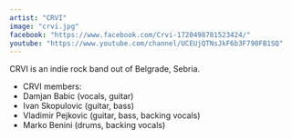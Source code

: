 ```yaml
---
artist: "CRVI"
image: "crvi.jpg"
facebook: "https://www.facebook.com/Crvi-1720498781523424/"
youtube: "https://www.youtube.com/channel/UCEUjQTNsJkF6b3F790FB1SQ"
---
```

CRVI is an indie rock band out of Belgrade, Sebria.


*   CRVI members:
*   Damjan Babic (vocals, guitar)
*   Ivan Skopulovic (guitar, bass)
*   Vladimir Pejkovic (guitar, bass, backing vocals)
*   Marko Benini (drums, backing vocals)
